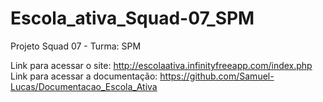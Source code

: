 # Escola_ativa_Squad-07_SPM
Projeto Squad 07 - Turma: SPM

Link para acessar o site: http://escolaativa.infinityfreeapp.com/index.php
Link para acessar a documentação: https://github.com/Samuel-Lucas/Documentacao_Escola_Ativa
